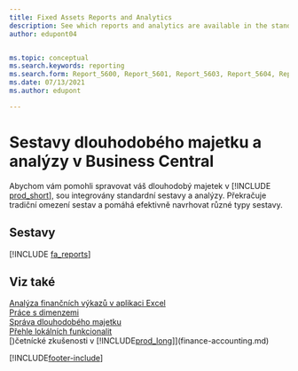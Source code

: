 ```yaml
---
title: Fixed Assets Reports and Analytics
description: See which reports and analytics are available in the standard version of Business Central so that you can keep track of your fixed assets.
author: edupont04


ms.topic: conceptual
ms.search.keywords: reporting
ms.search.form: Report_5600, Report_5601, Report_5603, Report_5604, Report_5605, Report_5606, Report_5607, Report_5608, Report_5610
ms.date: 07/13/2021
ms.author: edupont

---
```

# Sestavy dlouhodobého majetku a analýzy v Business Central

Abychom vám pomohli spravovat váš dlouhodobý majetek v [!INCLUDE [prod_short](includes/prod_short.md)], sou integrovány standardní sestavy a analýzy. Překračuje tradiční omezení sestav a pomáhá efektivně navrhovat různé typy sestavy.

## Sestavy
[!INCLUDE [fa_reports](includes/fa-reports-include.md)]


## Viz také

[Analýza finančních výkazů v aplikaci Excel](finance-analyze-excel.md)  
[Práce s dimenzemi](finance-dimensions.md)  
[Správa dlouhodobého majetku](fa-manage.md)  
[Přehle lokálních funkcionalit](about-localization.md)  
[)četnícké zkušenosti v [!INCLUDE[prod_long](includes/prod_long.md)]](finance-accounting.md)


[!INCLUDE[footer-include](includes/footer-banner.md)]
